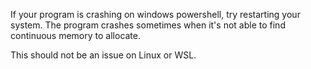 If your program is crashing on windows powershell, try restarting your system. The program crashes sometimes when it's not able to find continuous memory to allocate. 

This should not be an issue on Linux or WSL.
